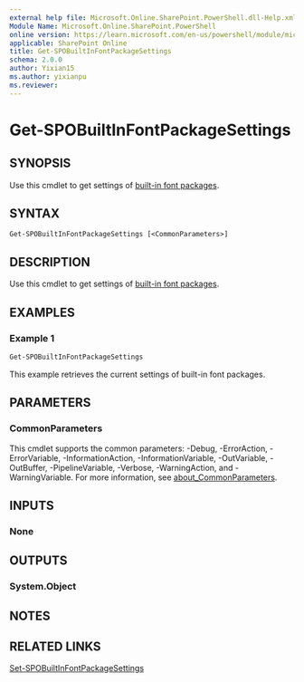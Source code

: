```yaml
---
external help file: Microsoft.Online.SharePoint.PowerShell.dll-Help.xml
Module Name: Microsoft.Online.SharePoint.PowerShell
online version: https://learn.microsoft.com/en-us/powershell/module/microsoft.online.sharepoint.powershell/get-spobuiltinfontpackagesettings
applicable: SharePoint Online
title: Get-SPOBuiltInFontPackageSettings
schema: 2.0.0
author: Yixian15
ms.author: yixianpu
ms.reviewer:
---
```


# Get-SPOBuiltInFontPackageSettings

## SYNOPSIS

Use this cmdlet to get settings of [built-in font packages](/sharepoint/brand-center-font-packages).

## SYNTAX

```
Get-SPOBuiltInFontPackageSettings [<CommonParameters>]
```

## DESCRIPTION

Use this cmdlet to get settings of [built-in font packages](/sharepoint/brand-center-font-packages).

## EXAMPLES

### Example 1

```powershell
Get-SPOBuiltInFontPackageSettings
```

This example retrieves the current settings of built-in font packages.

## PARAMETERS

### CommonParameters
This cmdlet supports the common parameters: -Debug, -ErrorAction, -ErrorVariable, -InformationAction, -InformationVariable, -OutVariable, -OutBuffer, -PipelineVariable, -Verbose, -WarningAction, and -WarningVariable. For more information, see [about_CommonParameters](https://go.microsoft.com/fwlink/?LinkID=113216).

## INPUTS

### None

## OUTPUTS

### System.Object

## NOTES

## RELATED LINKS

[Set-SPOBuiltInFontPackageSettings](./Set-SPOBuiltInFontPackageSettings.md)